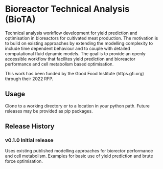 # Bioreactor Technical Analysis (BioTA)
Technical analysis workflow development for yield prediction and optimisation in bioreactors for cultivated meat production.
The motivation is to build on existing approaches by extending the modelling complexity to include time dependent behaviour and
to couple with detailed computational fluid dynamic models. The goal is to provide an openly accessible workflow that facilites yield 
prediction and bioreactor performance and cell metabolism based optimisation.

This work has been funded by the Good Food Institute (https.gfi.org) through their 2022 RFP.

## Usage
Clone to a working directory or to a location in your python path. Future releases may be provided as pip packages.

## Release History

### v0.1.0 Initial release 
Uses existing published modelling approaches for biorector performance and cell metabolism.
Examples for basic use of yield prediction and brute force optimisation. 
